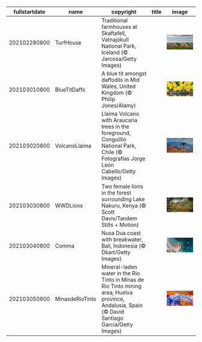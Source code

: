 |fullstartdate|name|copyright|title|image|
|--|--|--|--|--|
202102280800|TurfHouse|Traditional farmhouses at Skaftafell, Vatnajökull National Park, Iceland (© Jarcosa/Getty Images)||![](/en-AU/2021/03/202102280800TurfHouse.jpg)|
202103010800|BlueTitDaffs|A blue tit amongst daffodils in Mid Wales, United Kingdom (© Philip Jones/Alamy)||![](/en-AU/2021/03/202103010800BlueTitDaffs.jpg)|
202103020800|VolcanoLlaima|Llaima Volcano with Araucaria trees in the foreground, Conguillío National Park, Chile (© Fotografías Jorge León Cabello/Getty Images)||![](/en-AU/2021/03/202103020800VolcanoLlaima.jpg)|
202103030800|WWDLions|Two female lions in the forest surrounding Lake Nakuru, Kenya (© Scott Davis/Tandem Stills + Motion)||![](/en-AU/2021/03/202103030800WWDLions.jpg)|
202103040800|Comma|Nusa Dua coast with breakwater, Bali, Indonesia (© Dkart/Getty Images)||![](/en-AU/2021/03/202103040800Comma.jpg)|
202103050800|MinasdeRioTinto|Mineral-laden water in the Rio Tinto in Minas de Rio Tinto mining area, Huelva province, Andalusia, Spain (© David Santiago Garcia/Getty Images)||![](/en-AU/2021/03/202103050800MinasdeRioTinto.jpg)|
